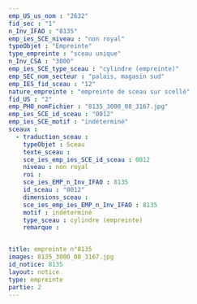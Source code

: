 ```yaml
---
emp_US_us_nom : "2632"
fid_sec : "1"
n_Inv_IFAO : "8135"
emp_ies_SCE_niveau : "non royal"
typeObjet : "Empreinte"
type_empreinte : "sceau unique"
n_Inv_CSA : "3000"
emp_ies_SCE_type_sceau : "cylindre (empreinte)"
emp_SEC_nom_secteur : "palais, magasin sud"
emp_IES_fid_sceau : "12"
nature_empreinte : "empreinte de sceau sur scellé"
fid_US : "2"
emp_PHO_nomFichier : "8135_3000_08_3167.jpg"
emp_ies_SCE_id_sceau : "0012"
emp_ies_SCE_motif : "indéterminé"
sceaux :
  - traduction_sceau : 
    typeObjet : Sceau
    texte_sceau : 
    sce_ies_emp_ies_SCE_id_sceau : 0012
    niveau : non royal
    roi : 
    sce_ies_EMP_n_Inv_IFAO : 8135
    id_sceau : "0012"
    dimensions_sceau : 
    sce_ies_emp_ies_EMP_n_Inv_IFAO : 8135
    motif : indéterminé
    type_sceau : cylindre (empreinte)
    remarque : 


title: empreinte n°8135
images: 8135_3000_08_3167.jpg
id_notice: 8135
layout: notice
type: empreinte
partie: 2
---
```

